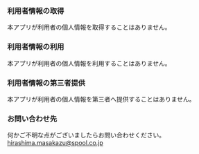 ### 利用者情報の取得

本アプリが利用者の個人情報を取得することはありません。

### 利用者情報の利用

本アプリが利用者の個人情報を利用することはありません。

### 利用者情報の第三者提供

本アプリが利用者の個人情報を第三者へ提供することはありません。

### お問い合わせ先

何かご不明な点がございましたらお問い合わせください。
hirashima.masakazu@spool.co.jp

